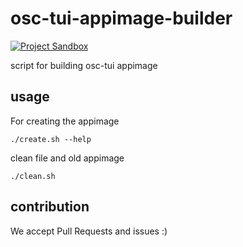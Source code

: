 # osc-tui-appimage-builder
[![Project Sandbox](https://docs.outscale.com/fr/userguide/_images/Project-Sandbox-yellow.svg)](https://docs.outscale.com/en/userguide/Open-Source-Projects.html)

script for building osc-tui appimage 

## usage

For creating the appimage
```
./create.sh --help
```

clean file and old appimage
```
./clean.sh
```

## contribution

We accept Pull Requests and issues :)
